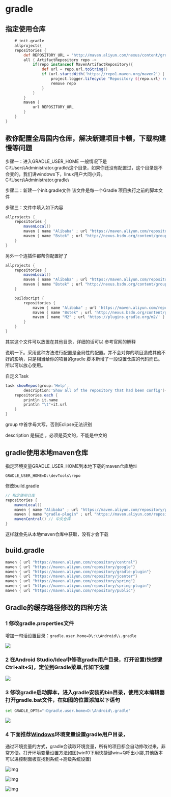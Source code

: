 # gradle

## 指定使用仓库

```gradle
	# init.gradle
	allprojects{
    repositories {
        def REPOSITORY_URL = 'http://maven.aliyun.com/nexus/content/groups/public/'
        all { ArtifactRepository repo ->
            if(repo instanceof MavenArtifactRepository){
                def url = repo.url.toString()
                if (url.startsWith('https://repo1.maven.org/maven2') || url.startsWith('https://jcenter.bintray.com/')) {
                    project.logger.lifecycle "Repository ${repo.url} replaced by $REPOSITORY_URL."
                    remove repo
                }
            }
        }
        maven {
            url REPOSITORY_URL
        }
    }
}
```

## 教你配置全局国内仓库，解决新建项目卡顿，下载构建慢等问题

步骤一：进入GRADLE_USER_HOME
一般情况下是C:\Users\Administrator.gradle\这个目录，如果你还没有配置过，这个目录是不会变的，我们讲windows下，linux用户大同小异。
C:\Users\Administrator.gradle\

步骤二：新建一个init.gradle文件
该文件是每一个Gradle 项目执行之前的脚本文件

步骤三：文件中填入如下内容
```gradle
allprojects {
    repositories {
        mavenLocal()
		maven { name "Alibaba" ; url "https://maven.aliyun.com/repository/public" }
		maven { name "Bstek" ; url "http://nexus.bsdn.org/content/groups/public/" }
    }
}
```
另外一个连插件都帮你配置好了
```gradle
allprojects {
    repositories {
        mavenLocal()
		maven { name "Alibaba" ; url "https://maven.aliyun.com/repository/public" }
		maven { name "Bstek" ; url "http://nexus.bsdn.org/content/groups/public/" }
    }

	buildscript { 
		repositories { 
			maven { name "Alibaba" ; url 'https://maven.aliyun.com/repository/public' }
			maven { name "Bstek" ; url 'http://nexus.bsdn.org/content/groups/public/' }
			maven { name "M2" ; url 'https://plugins.gradle.org/m2/' }
		}
	}
}
```
其实这个文件可以放置在其他目录，详细的话可以
参考官网的解释

说明一下。采用这种方法进行配置是全局性的配置。并不会对你的项目造成其他不好的影响，只是相当给你的项目的gradle 脚本新增了一段设置仓库的代码而已。所以可以放心使用。

自定义Task
```gradle
task showRepos(group:'Help',
		description:'Show all of the repository that had been config'){
	repositories.each {
		println it.name
		println "\t"+it.url	
	}
}
```
group 中首字母大写，否则Eclipse无法识别

description 是描述 ，必须是英文的，不能是中文的

## gradle使用本地maven仓库

指定环境变量GRADLE_USER_HOME到本地下载的maven仓库地址

```
GRADLE_USER_HOME=D:\devTools\repo
```

修改build.gradle

```gradle
// 指定使用仓库
repositories {
    mavenLocal()
    maven { name "Alibaba" ; url "https://maven.aliyun.com/repository/public" }
    maven { name "gradle-plugin" ; url "https://maven.aliyun.com/repository/gradle-plugin" }
    mavenCentral() // 中央仓库
}
```

这样就会先从本地maven仓库中获取，没有才会下载

## build.gradle

```gradle
maven { url "https://maven.aliyun.com/repository/central"}
maven { url "https://maven.aliyun.com/repository/google"}
maven { url "https://maven.aliyun.com/repository/gradle-plugin"}
maven { url "https://maven.aliyun.com/repository/jcenter"}
maven { url "https://maven.aliyun.com/repository/spring"}
maven { url "https://maven.aliyun.com/repository/spring-plugin"}
maven { url "https://maven.aliyun.com/repository/public"}
```

## Gradle的缓存路径修改的四种方法

### 1 修改gradle.properties文件

增加一句话设置目录：`gradle.user.home=D\:\\Android\\.gradle`

![](https://img-blog.csdn.net/20180413185639170?watermark/2/text/aHR0cHM6Ly9ibG9nLmNzZG4ubmV0L2dpdGh1Yl8zODYxNjAzOQ==/font/5a6L5L2T/fontsize/400/fill/I0JBQkFCMA==/dissolve/70)

### 2 在Android Studio/Idea中修改gradle用户目录，打开设置(快捷键Ctrl+alt+S)，定位到Gradle菜单,作如下设置

![](https://img-blog.csdn.net/20180413185936826?watermark/2/text/aHR0cHM6Ly9ibG9nLmNzZG4ubmV0L2dpdGh1Yl8zODYxNjAzOQ==/font/5a6L5L2T/fontsize/400/fill/I0JBQkFCMA==/dissolve/70)



### 3 修改gradle启动脚本，进入gradle安装的bin目录，使用文本编辑器打开gradle.bat文件，在如图的位置添加以下语句

```bash 
set GRADLE_OPTS="-Dgradle.user.home=D:\Android\.gradle"
```

![](https://img-blog.csdn.net/20180413190305121?watermark/2/text/aHR0cHM6Ly9ibG9nLmNzZG4ubmV0L2dpdGh1Yl8zODYxNjAzOQ==/font/5a6L5L2T/fontsize/400/fill/I0JBQkFCMA==/dissolve/70)

### 4 下面推荐[Windows](https://www.baidu.com/s?wd=Windows&tn=24004469_oem_dg&rsv_dl=gh_pl_sl_csd)环境变量设置gradle用户目录，

通过环境变量的方式，gradle会读取环境变量，所有的项目都会自动修改过来，非常方便。打开环境变量设置方法如图(win10下用快捷键win+Q呼出小娜,其他版本可以进控制面板查找到系统->高级系统设置)

![img](https://img-blog.csdn.net/20180413190548127?watermark/2/text/aHR0cHM6Ly9ibG9nLmNzZG4ubmV0L2dpdGh1Yl8zODYxNjAzOQ==/font/5a6L5L2T/fontsize/400/fill/I0JBQkFCMA==/dissolve/70)

![img](https://img-blog.csdn.net/20180413190618936?watermark/2/text/aHR0cHM6Ly9ibG9nLmNzZG4ubmV0L2dpdGh1Yl8zODYxNjAzOQ==/font/5a6L5L2T/fontsize/400/fill/I0JBQkFCMA==/dissolve/70)

![img](https://img-blog.csdn.net/20180413190745785?watermark/2/text/aHR0cHM6Ly9ibG9nLmNzZG4ubmV0L2dpdGh1Yl8zODYxNjAzOQ==/font/5a6L5L2T/fontsize/400/fill/I0JBQkFCMA==/dissolve/70)